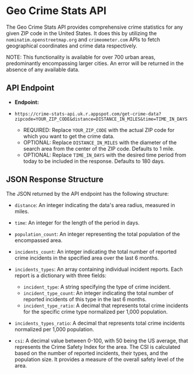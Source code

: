 # Geo Crime Stats API

The Geo Crime Stats API provides comprehensive crime statistics for any given ZIP code in the United States. It does this by utilizing the `nominatim.openstreetmap.org` and `crimeometer.com` APIs to fetch geographical coordinates and crime data respectively.

NOTE: This functionality is available for over 700 urban areas, predominantly encompassing larger cities. An error will be returned in the absence of any available data.

## API Endpoint

- **Endpoint:**
- `https://crime-stats-api.uk.r.appspot.com/get-crime-data?zipcode=YOUR_ZIP_CODE&distance=DISTANCE_IN_MILES&time=TIME_IN_DAYS`

  - REQUIRED: Replace `YOUR_ZIP_CODE` with the actual ZIP code for which you want to get the crime data.
  - OPTIONAL: Replace `DISTANCE_IN_MILES` with the diameter of the search area from the center of the ZIP code. Defaults to 1 mile.
  - OPTIONAL: Replace `TIME_IN_DAYS` with the desired time period from today to be included in the response. Defaults to 180 days.
    
## JSON Response Structure
The JSON returned by the API endpoint has the following structure:

- `distance`: An integer indicating the data's area radius, measured in miles.
  
- `time`: An integer for the length of the period in days.
  
- `population_count`: An integer representing the total population of the encompassed area.

- `incidents_count`: An integer indicating the total number of reported crime incidents in the specified area over the last 6 months.

- `incidents_types`: An array containing individual incident reports. Each report is a dictionary with three fields:
  - `incident_type`: A string specifying the type of crime incident.
  - `incident_type_count`: An integer indicating the total number of reported incidents of this type in the last 6 months.
  - `incident_type_ratio`: A decimal that represents total crime incidents for the specific crime type normalized per 1,000 population.

- `incidents_types_ratio`: A decimal that represents total crime incidents normalized per 1,000 population.

- `csi`: A decimal value between 0-100, with 50 being the US average, that represents the Crime Safety Index for the area. The CSI is calculated based on the number of reported incidents, their types, and the population size. It provides a measure of the overall safety level of the area.
